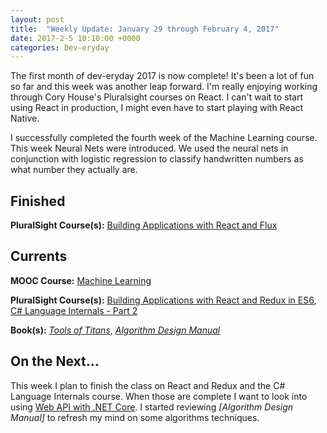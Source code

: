 ```yaml
---
layout: post
title:  "Weekly Update: January 29 through February 4, 2017"
date: 2017-2-5 10:10:00 +0000
categories: Dev-eryday
---
```


The first month of dev-eryday 2017 is now complete! It's been a lot of fun so far and this week was another leap forward. I'm really enjoying working through Cory House's Pluralsight courses on React. I can't wait to start using React in production, I might even have to start playing with React Native.

I successfully completed the fourth week of the Machine Learning course. This week Neural Nets were introduced. We used the neural nets in conjunction with logistic regression to classify handwritten numbers as what number they actually are.

Finished
--------
**PluralSight Course(s):** [Building Applications with React and Flux][flux]

Currents
--------
**MOOC Course:** [Machine Learning][ML]

**PluralSight Course(s):** [Building Applications with React and Redux in ES6][React], [C# Language Internals - Part 2][cs]

**Book(s):** *[Tools of Titans][tools]*, *[Algorithm Design Manual][adm]*

On the Next...
--------
This week I plan to finish the class on React and Redux and the C# Language Internals course. When those are complete I want to look into using [Web API with .NET Core][core]. I started reviewing *[Algorithm Design Manual]* to refresh my mind on some algorithms techniques.

[React]: https://app.pluralsight.com/library/courses/react-redux-react-router-es6/table-of-contents
[ML]: https://www.coursera.org/learn/machine-learning/
[tools]: https://www.amazon.com/Tools-Titans-Billionaires-World-Class-Performers-ebook/dp/B01HSMRWNU/ref=sr_1_1?ie=UTF8&qid=1485140826&sr=8-1&keywords=tools+of+titans
[flux]: https://app.pluralsight.com/library/courses/react-flux-building-applications/table-of-contents
[cs]: https://app.pluralsight.com/library/courses/csharp-language-internals-part2/table-of-contents
[core]: https://app.pluralsight.com/library/courses/aspdotnetcore-implementing-securing-api/table-of-contents
[adm]: https://www.amazon.com/Algorithm-Design-Manual-Steven-Skiena/dp/1848000693/ref=sr_1_1?ie=UTF8&qid=1485650572&sr=8-1&keywords=algorithm+design+manual
